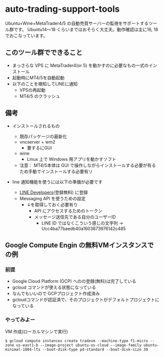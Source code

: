 # auto-trading-support-tools
Ubuntu+Wine+MetaTrader4/5 の自動売買サーバーの監視をサポートするツール群です。
Ubuntu14〜18 くらいまではおそらく大丈夫。動作確認は主に16, 18でおこなっています。

## このツール群でできること
* まっさらな VPS に MetaTrader4(or 5) を動かすのに必要なもの一式のインストール
* 起動時にMT4/5を自動起動
* 以下のことを検知してLINEに通知
    * VPSの再起動
    * MT4/5 のクラッシュ

## 備考
* インストールされるもの
    * 既存パッケージの最新化
    * vncserver + wm2
        * 要するにGUI
    * wine
        * Linux 上で Windows 用アプリを動かすソフト
    * 注意： MT4/5本体は GUI で操作しながらインストールする必要が有るため手動でインストールする必要有リ

* line 通知機能を使うには以下の準備が必要です
    * [LINE Developers](https://developers.line.biz/ja/services/messaging-api/)(登録無料) に登録
    * Messaging API を使うための設定
        * ↓を取得しておく必要有り
            * API にアクセスするためのトークン
            * メッセージ送信先である自分のユーザーID
                * LINE ID ではなくこういう感じの文字列 → Ucc4ba77baedb40a1603873976142c485

## Google Compute Engin の無料VMインスタンスでの例
### 前提
* Google Cloud Platform (GCP) へのの登録(無料)は完了している
* gcloud コマンドが使える状態になっている
* なんでもいいので GCPプロジェクト作成済み
* gcloudコマンドが認証済で、そのプロジェクトがデフォルトプロジェクトになっている

### やってみよー
VM 作成(ローカルマシンで実行)
```
$ gcloud compute instances create tradevm --machine-type f1-micro --zone us-east1-b --image-project ubuntu-os-cloud --image-family ubuntu-minimal-1804-lts --boot-disk-type pd-standard --boot-disk-size 30
```
